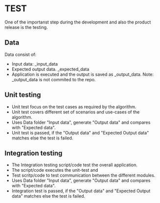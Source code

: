 # TEST

One of the importanst step during the development and also the product release is the testing.


## Data

Data consist of:
* Input data: <uid>_input_data
* Expected output data. <uid>_expected_data
* Application is executed and the output is saved as <uid>_output_data. Note: <uid>_output_data is not commited to the repo.

## Unit testing

* Unit test focus on the test cases as required by the algorithm. 
* Unit test covers different set of scenarios and use-cases of the algorithm.
* Uses Data folder "Input data", generate "Output data" and compares with "Expected data".
* Unit test is passed, if the "Output data" and "Expected Output data" matches else the test is failed.

## Integration testing

* The Integration testing script/code test the overall application. 
* The script/code executes the unit-test and 
* Test scritp/code to test communication between the different modules.
* Uses Data folder "Input data", generate "Output data" and compares with "Expected data".
* Integration test is passed, if the "Output data" and "Expected Output data" matches else the test is failed.
